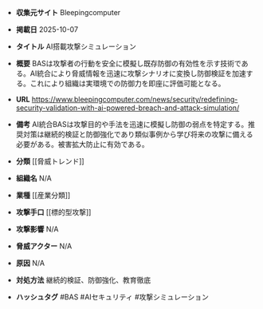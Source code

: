 - **収集元サイト**
Bleepingcomputer

- **掲載日**
2025-10-07

- **タイトル**
AI搭載攻撃シミュレーション

- **概要**
BASは攻撃者の行動を安全に模擬し既存防御の有効性を示す技術である。AI統合により脅威情報を迅速に攻撃シナリオに変換し防御検証を加速する。これにより組織は実環境での防御力を即座に評価可能となる。

- **URL**
https://www.bleepingcomputer.com/news/security/redefining-security-validation-with-ai-powered-breach-and-attack-simulation/

- **備考**
AI統合BASは攻撃目的や手法を迅速に模擬し防御の弱点を特定する。推奨対策は継続的検証と防御強化であり類似事例から学び将来の攻撃に備える必要がある。被害拡大防止に有効である。

- **分類**
[[脅威トレンド]]

- **組織名**
N/A

- **業種**
[[産業分類]]

- **攻撃手口**
[[標的型攻撃]]

- **攻撃影響**
N/A

- **脅威アクター**
N/A

- **原因**
N/A

- **対処方法**
継続的検証、防御強化、教育徹底

- **ハッシュタグ**
#BAS #AIセキュリティ #攻撃シミュレーション
